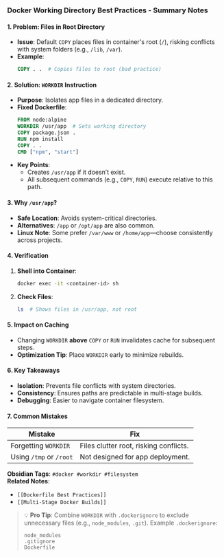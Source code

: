 ### **Docker Working Directory Best Practices - Summary Notes**

#### **1. Problem: Files in Root Directory**
- **Issue**: Default `COPY` places files in container's root (`/`), risking conflicts with system folders (e.g., `/lib`, `/var`).  
- **Example**:  
  ```dockerfile
  COPY . .  # Copies files to root (bad practice)
  ```

#### **2. Solution: `WORKDIR` Instruction**
- **Purpose**: Isolates app files in a dedicated directory.  
- **Fixed Dockerfile**:
  ```dockerfile
  FROM node:alpine
  WORKDIR /usr/app  # Sets working directory
  COPY package.json .
  RUN npm install
  COPY . .
  CMD ["npm", "start"]
  ```
- **Key Points**:  
  - Creates `/usr/app` if it doesn’t exist.  
  - All subsequent commands (e.g., `COPY`, `RUN`) execute relative to this path.  

#### **3. Why `/usr/app`?**
- **Safe Location**: Avoids system-critical directories.  
- **Alternatives**: `/app` or `/opt/app` are also common.  
- **Linux Note**: Some prefer `/var/www` or `/home/app`—choose consistently across projects.

#### **4. Verification**
1. **Shell into Container**:  
   ```bash
   docker exec -it <container-id> sh
   ```
2. **Check Files**:  
   ```bash
   ls  # Shows files in /usr/app, not root
   ```

#### **5. Impact on Caching**
- Changing `WORKDIR` **above** `COPY` or `RUN` invalidates cache for subsequent steps.  
- **Optimization Tip**: Place `WORKDIR` early to minimize rebuilds.

#### **6. Key Takeaways**
- **Isolation**: Prevents file conflicts with system directories.  
- **Consistency**: Ensures paths are predictable in multi-stage builds.  
- **Debugging**: Easier to navigate container filesystem.  

#### **7. Common Mistakes**
| Mistake | Fix |
|---------|-----|
| Forgetting `WORKDIR` | Files clutter root, risking conflicts. |
| Using `/tmp` or `/root` | Not designed for app deployment. |

**Obsidian Tags**: `#docker #workdir #filesystem`  
**Related Notes**:  
- `[[Dockerfile Best Practices]]`  
- `[[Multi-Stage Docker Builds]]`  

> 💡 **Pro Tip**: Combine `WORKDIR` with `.dockerignore` to exclude unnecessary files (e.g., `node_modules`, `.git`). Example `.dockerignore`:
> ```
> node_modules
> .gitignore
> Dockerfile
> ```